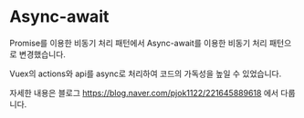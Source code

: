 # Async-await

Promise를 이용한 비동기 처리 패턴에서 Async-await를 이용한 비동기 처리 패턴으로 변경했습니다.

Vuex의 actions와 api를 async로 처리하여 코드의 가독성을 높일 수 있었습니다.

자세한 내용은 블로그 https://blog.naver.com/pjok1122/221645889618 에서 다룹니다.